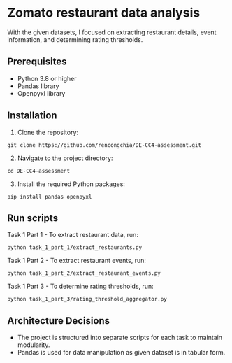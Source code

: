# Zomato restaurant data analysis

With the given datasets, I focused on extracting restaurant details, event information, and determining rating thresholds.

## Prerequisites

- Python 3.8 or higher
- Pandas library
- Openpyxl library

## Installation

1. Clone the repository:

```
git clone https://github.com/rencongchia/DE-CC4-assessment.git
```

2. Navigate to the project directory:

```
cd DE-CC4-assessment
```

3. Install the required Python packages:

```
pip install pandas openpyxl
```

## Run scripts

Task 1 Part 1 - To extract restaurant data, run:

```
python task_1_part_1/extract_restaurants.py
```

Task 1 Part 2 - To extract restaurant events, run:

```
python task_1_part_2/extract_restaurant_events.py
```

Task 1 Part 3 - To determine rating thresholds, run:

```
python task_1_part_3/rating_threshold_aggregator.py
```

## Architecture Decisions
- The project is structured into separate scripts for each task to maintain modularity.
- Pandas is used for data manipulation as given dataset is in tabular form.
